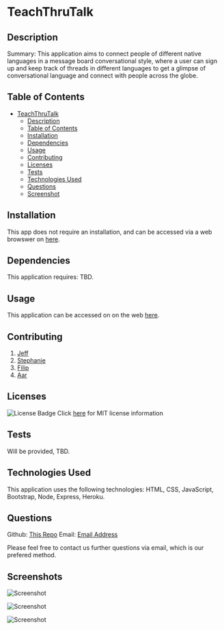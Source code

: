 # TeachThruTalk
          
## Description

Summary: This application aims to connect people of different native languages in a message board conversational style, where a user can sign up and keep track of threads in different languages to get a glimpse of conversational language and connect with people across the globe.

## Table of Contents

- [TeachThruTalk](#TeachThruTalk)
  - [Description](#description)
  - [Table of Contents](#table-of-contents)
  - [Installation](#installation)
  - [Dependencies](#dependencies)
  - [Usage](#usage)
  - [Contributing](#contributing)
  - [Licenses](#licenses)
  - [Tests](#tests)
  - [Technologies Used](#technologies-used)
  - [Questions](#questions)
  - [Screenshot](#screenshot)

## Installation

This app does not require an installation, and can be accessed via a web browswer on [here](https://TBD).

## Dependencies

This application requires: TBD.

## Usage

This application can be accessed on on the web [here](https://TBD).

## Contributing

1. [Jeff](https://github.com/Jeffiftyone)
2. [Stephanie](https://github.com/Wickette)
3. [Filip](https://github.com/FilipAlH)
4. [Aar](https://github.com/AarKaiser)

## Licenses

![License Badge](https://img.shields.io/badge/mit-license-blue)
Click [here](https://choosealicense.com/licenses/mit) for MIT license information


## Tests

Will be provided, TBD.

## Technologies Used

This application uses the following technologies: HTML, CSS, JavaScript, Bootstrap, Node, Express, Heroku.

## Questions

Github: [This Repo](https://github.com/FilipAlH/TeachThruTalk#TeachThruTalk)
Email: [Email Address](tbd@tbd.com)

Please feel free to contact us  further questions via email, which is our prefered method.

## Screenshots

![Screenshot](https://raw.githubusercontent.com/FilipAlH/TeachThruTalk/main/assets/images/screenshot_1.png)

![Screenshot](https://raw.githubusercontent.com/FilipAlH/TeachThruTalk/main/assets/images/screenshot_2.png)

![Screenshot](https://raw.githubusercontent.com/FilipAlH/TeachThruTalk/main/assets/images/screenshot_3.png)
